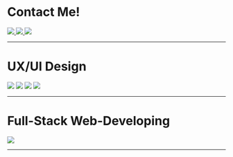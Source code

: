 <div>
  <h1> Contact Me! </h1>
  <a href="mailto:audrey.wanmun.tan@gmail.com">
<img src="https://img.shields.io/badge/Gmail-D14836?style=for-the-badge&logo=gmail&logoColor=white"/>
  </a>
  <a href="https://linktr.ee/first.generasian" target="_blank">
    <img src="https://img.shields.io/badge/linktree-39E09B?style=for-the-badge&logo=linktree&logoColor=white"/>
  </a>
  <a href="www.linkedin.com/in/audrey-tan1127" target="_blank">
  <img src="https://img.shields.io/badge/LinkedIn-0077B5?style=for-the-badge&logo=linkedin&logoColor=white"/>
  </a>
</div>
<hr>

<h1> UX/UI Design </h1>
<div>
<img src ="https://img.shields.io/badge/Coursera-0056D2?style=for-the-badge&logo=Coursera&logoColor=white"/>
<img src ="https://img.shields.io/badge/Canva-%2300C4CC.svg?&style=for-the-badge&logo=Canva&logoColor=white"/>
<img src ="https://img.shields.io/badge/Figma-F24E1E?style=for-the-badge&logo=figma&logoColor=white"/>
<img src ="https://img.shields.io/badge/Adobe%20XD-470137?style=for-the-badge&logo=Adobe%20XD&logoColor=#FF61F6"/>
</div>
<hr>

<h1> Full-Stack Web-Developing </h1>
<div>
<img src="https://github-readme-stats.vercel.app/api/top-langs/?username=audreytan1127&theme=tokyonight"/>
</div>
<hr>
